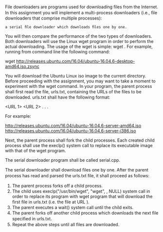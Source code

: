 File downloaders are programs used for downloading ﬁles from the Internet. In this assignment you will implement a multi-process downloaders (i.e., ﬁle downloaders that comprise multiple processes):

    a serial ﬁle downloader which downloads ﬁles one by one.

You will then compare the performance of the two types of downloaders. Both downloaders will use the Linux wget program in order to perform the actual downloading. The usage of the wget is simple: wget <FILE URL>. For example, running from command line the following command:

  wget http://releases.ubuntu.com/16.04/ubuntu-16.04.6-desktop-amd64.iso.zsync

You will download the Ubuntu Linux iso image to the current directory. Before proceeding with the assignment, you may want to take a moment to experiment with the wget command.
In your program, the parent process shall ﬁrst read the ﬁle, urls.txt, containing the URLs of the ﬁles to be downloaded. urls.txt shall have the following format:

   <URL 1> <URL 2> . . . 
  
For example:

  http://releases.ubuntu.com/16.04/ubuntu-16.04.6-server-amd64.iso
  http://releases.ubuntu.com/16.04/ubuntu-16.04.6-server-i386.iso

Next, the parent process shall fork the child processes. Each created child process shall use the execlp() system call to replace its executable image with that of the wget program.

The serial downloader program shall be called serial.cpp.

The serial downloader shall download ﬁles one by one. After the parent process has read and parsed the urls.txt ﬁle, it shall proceed as follows:

  1. The parent process forks oﬀ a child process.
  2. The child uses execlp("/usr/bin/wget", "wget", <URL STRING1>, NULL) system call in order to replace its program with wget program that will download the ﬁrst ﬁle in urls.txt (i.e. the ﬁle at URL <URL STRING1>).
  3. The parent executes a wait() system call until the child exits.
  4. The parent forks oﬀ another child process which downloads the next ﬁle speciﬁed in urls.txt.
  5. Repeat the above steps until all ﬁles are downloaded.
